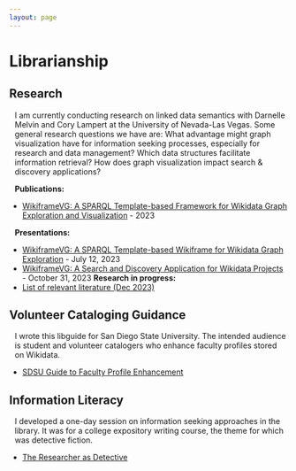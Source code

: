 ```yaml
---
layout: page
---
```

<style>
    p {
        margin-left: 10px;
    }
</style>
# Librarianship

## Research
<p>I am currently conducting research on linked data semantics with Darnelle Melvin and Cory Lampert at the University of Nevada-Las Vegas. Some general research questions we have are: What advantage might graph visualization have for information seeking processes, especially for research and data management? Which data structures facilitate information retrieval? How does graph visualization impact search & discovery applications?</p>

**Publications:** 
 * [WikiframeVG: A SPARQL Template-based Framework for Wikidata Graph Exploration and Visualization](https://osf.io/pbm8k/) - 2023

 **Presentations:** 
 * [WikiframeVG: A SPARQL Template-based Wikiframe for Wikidata Graph Exploration](https://osf.io/p9by4/) - July 12, 2023
 * [WikiframeVG: A Search and Discovery Application for Wikidata Projects](https://osf.io/kh4t9/) - October 31, 2023
**Research in progress:**
 * [List of relevant literature (Dec 2023)](/docs/research_list.xlsx)

## Volunteer Cataloging Guidance
<p>I wrote this libguide for San Diego State University. The intended audience is student and volunteer catalogers who enhance faculty profiles stored on Wikidata.</p>

 * [SDSU Guide to Faculty Profile Enhancement](/docs/sdsu_libguide_profile_enhancement.docx)
 
## Information Literacy
<p>I developed a one-day session on information seeking approaches in the library. It was for a college expository writing course, the theme for which was detective fiction.</p>

 * [The Researcher as Detective](/docs/infoseeking_instruction.pptx)